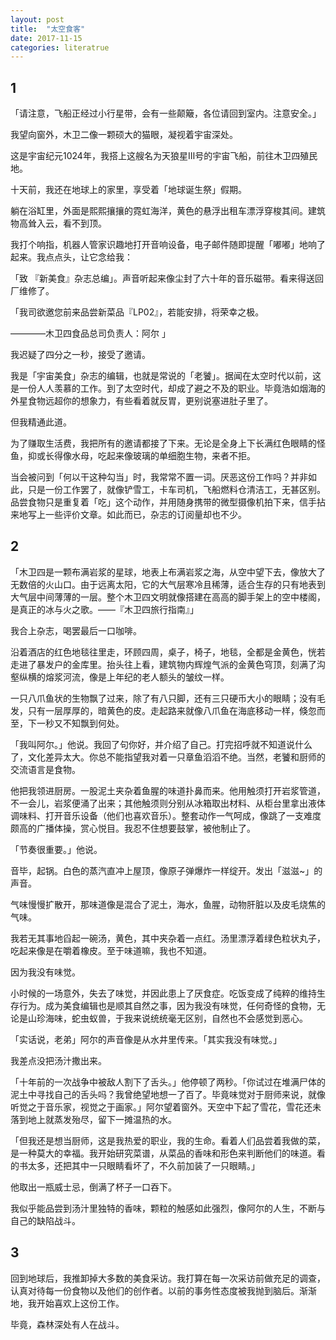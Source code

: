 ```yaml
---
layout: post
title:  "太空食客"
date: 2017-11-15
categories: literatrue
---
```

## 1
「请注意，飞船正经过小行星带，会有一些颠簸，各位请回到室内。注意安全。」

我望向窗外，木卫二像一颗硕大的猫眼，凝视着宇宙深处。

这是宇宙纪元1024年，我搭上这艘名为天狼星Ⅲ号的宇宙飞船，前往木卫四殖民地。

十天前，我还在地球上的家里，享受着「地球诞生祭」假期。

躺在浴缸里，外面是熙熙攘攘的霓虹海洋，黄色的悬浮出租车漂浮穿梭其间。建筑物高耸入云，看不到顶。

我打个响指，机器人管家识趣地打开音响设备，电子邮件随即提醒「嘟嘟」地响了起来。我点点头，让它念给我：

「致 『新美食』杂志总编」。声音听起来像尘封了六十年的音乐磁带。看来得送回厂维修了。

「我司欲邀您前来品尝新菜品『LP02』，若能安排，将荣幸之极。

————木卫四食品总司负责人：阿尔 」

我迟疑了四分之一秒，接受了邀请。

我是「宇宙美食」杂志的编辑，也就是常说的「老饕」。据闻在太空时代以前，这是一份人人羡慕的工作。到了太空时代，却成了避之不及的职业。毕竟浩如烟海的外星食物远超你的想象力，有些看着就反胃，更别说塞进肚子里了。

但我精通此道。

为了赚取生活费，我把所有的邀请都接了下来。无论是全身上下长满红色眼睛的怪鱼，抑或长得像水母，吃起来像玻璃的单细胞生物，来者不拒。

当会被问到「何以干这种勾当」时，我常常不置一词。厌恶这份工作吗？并非如此，只是一份工作罢了，就像铲雪工，卡车司机，飞船燃料仓清洁工，无甚区别。品尝食物只是重复着「吃」这个动作，并用随身携带的微型摄像机拍下来，信手拈来地写上一些评价文章。如此而已，杂志的订阅量却也不少。
## 2
「木卫四是一颗布满岩浆的星球，地表上布满岩浆之海，从空中望下去，像放大了无数倍的火山口。由于远离太阳，它的大气层寒冷且稀薄，适合生存的只有地表到大气层中间薄薄的一层。整个木卫四文明就像搭建在高高的脚手架上的空中楼阁，是真正的冰与火之歌。——『木卫四旅行指南』」

我合上杂志，喝罢最后一口咖啡。

沿着酒店的红色地毯往里走，环顾四周，桌子，椅子，地毯，全都是金黄色，恍若走进了暴发户的金库里。抬头往上看，建筑物内辉煌气派的金黄色穹顶，刻满了沟壑纵横的熔浆河流，像是上年纪的老人额头的皱纹一样。

一只八爪鱼状的生物飘了过来，除了有八只脚，还有三只硬币大小的眼睛；没有毛发，只有一层厚厚的，暗黄色的皮。走起路来就像八爪鱼在海底移动一样，倏忽而至，下一秒又不知飘到何处。

「我叫阿尔。」他说。我回了句你好，并介绍了自己。打完招呼就不知道说什么了，文化差异太大。你总不能指望我对着一只章鱼滔滔不绝。当然，老饕和厨师的交流语言是食物。

他把我领进厨房。一股泥土夹杂着鱼腥的味道扑鼻而来。他用触须打开岩浆管道，不一会儿，岩浆便涌了出来；其他触须则分别从冰箱取出材料、从柜台里拿出液体调味料、打开音乐设备（他们也喜欢音乐）。整套动作一气呵成，像跳了一支难度颇高的广播体操，赏心悦目。我忍不住想要鼓掌，被他制止了。

「节奏很重要。」他说。

音毕，起锅。白色的蒸汽直冲上屋顶，像原子弹爆炸一样绽开。发出「滋滋~」的声音。

气味慢慢扩散开，那味道像是混合了泥土，海水，鱼腥，动物肝脏以及皮毛烧焦的气味。

我若无其事地舀起一碗汤，黄色，其中夹杂着一点红。汤里漂浮着绿色粒状丸子，吃起来像是在嚼着橡皮。至于味道嘛，我也不知道。

因为我没有味觉。

小时候的一场意外，失去了味觉，并因此患上了厌食症。吃饭变成了纯粹的维持生存行为。成为美食编辑也是顺其自然之事，因为我没有味觉，任何奇怪的食物，无论是山珍海味，蛇虫蚁兽，于我来说统统毫无区别，自然也不会感觉到恶心。

「实话说，老弟」阿尔的声音像是从水井里传来。「其实我没有味觉。」

我差点没把汤汁撒出来。

「十年前的一次战争中被敌人割下了舌头。」他停顿了两秒。「你试过在堆满尸体的泥土中寻找自己的舌头吗？我曾绝望地想一了百了。毕竟味觉对于厨师来说，就像听觉之于音乐家，视觉之于画家。」阿尔望着窗外。天空中下起了雪花，雪花还未落到地上就蒸发殆尽，留下一摊温热的水。

「但我还是想当厨师，这是我热爱的职业，我的生命。看着人们品尝着我做的菜，是一种莫大的幸福。我开始研究菜谱，从菜品的香味和形色来判断他们的味道。看的书太多，还把其中一只眼睛看坏了，不久前加装了一只眼睛。」

他取出一瓶威士忌，倒满了杯子一口吞下。

我似乎能品尝到汤汁里独特的香味，颗粒的触感如此强烈，像阿尔的人生，不断与自己的缺陷战斗。
## 3
回到地球后，我推卸掉大多数的美食采访。我打算在每一次采访前做充足的调查，认真对待每一份食物以及他们的创作者。以前的事务性态度被我抛到脑后。渐渐地，我开始喜欢上这份工作。

毕竟，森林深处有人在战斗。
